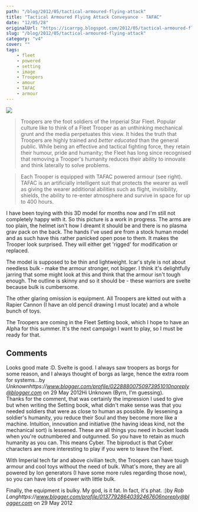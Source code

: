 ```yaml
---
path: "/blog/2012/05/tactical-armoured-flying-attack"
title: "Tactical Armoured Flying Attack Conveyance - TAFAC"
date: "12/05/28"
originalUrl: "https://icarrpg.blogspot.com/2012/05/tactical-armoured-flying-attack.html"
slug: "/blog/2012/05/tactical-armoured-flying-attack"
category: "v4"
cover: ""
tags:
    - fleet
    - powered
    - setting
    - image
    - Troopers
    - amour
    - TAFAC
    - armour
---
```

[![](http://4.bp.blogspot.com/-AmXl0Kqr_Sg/T8Pz049D3uI/AAAAAAAAJ38/fk-a7ub1nJ8/s640/TAFAC0001.jpg)](http://4.bp.blogspot.com/-AmXl0Kqr_Sg/T8Pz049D3uI/AAAAAAAAJ38/fk-a7ub1nJ8/s1600/TAFAC0001.jpg)  

> Troopers are the foot soldiers of the Imperial Star Fleet. Popular culture like to think of a Fleet Trooper as an unthinking mechanical grunt and the media perpetuates this view. It hides the truth that Troopers are highly trained and *better educated* than the general public. While being an effective and tactical fighting force, they retain their humour, pride and humanity; the Fleet has long since recognised that removing a Trooper's humanity reduces their ability to innovate and think laterally to solve problems.

> Each Trooper is equipped with TAFAC powered armour (see right). TAFAC is an artificially intelligent suit that protects the wearer as well as giving the wearer additional abilities such as flight, invisibility, shields, the ability to re-enter atmosphere and survive in space for up to 400 hours. 

I have been toying with this 3D model for months now and I'm still not completely happy with it. So this picture is a work in progress. The arms are too plain, the helmet isn't how I dreamt it should be and there is no plasma grav pack on the back. The hands I've used are from a stock human model and as such have this rather panicked open pose to them. It makes the Trooper look surprised. They will either get 'rigged' for modification or replaced.  

The model is supposed to be thin and lightweight. Icar's style is not about needless bulk - make the armour stronger, not bigger. I think it's delightfully jarring that some might look at this and think that the armour isn't tough enough. The outline is skinny and so it should be - these warriors are svelte because bulk is cumbersome.  

The other glaring omission is equipment. All Troopers are kitted out with a Rapier Cannon (I have an old pencil drawing I must locate) and a whole bunch of toys.  

The Troopers are coming in the Fleet Setting book, which I hope to have an Alpha for this summer. It's the next campaign I want to play, so I must be ready for that.
## Comments

Looks good mate :D. Svelte is good.  I always saw troopers as borgs for some reason, and I always thought of borgs as large, hence the extra room for systems...by _Unknownhttps://www.blogger.com/profile/02288800750973951010noreply@blogger.com_ on 29 May 2012Hi Unknown (Byrn, I'm guessing).  
Thanks for the comment, that was certainly the impression I used to give but when writing the Setting book, what didn't make sense was that you needed soldiers that were as close to human as possible. By lessening a soldier's humanity, you reduce their Soul and they become more like a machine. Intuition, innovation and initiative (the having ideas kind, not the mechanical sort) is lessened. These are all things you need in bucket loads when you're outnumbered and outgunned. So you have to retain as much humanity as you can. This means Cyber. The biproduct is that Cyber characters are more interesting to play if you were to leave the Fleet.  

With Imperial tech far and above civilian tech, the Troopers can have tough armour and cool toys without the need of bulk. What's more, they are all powered by Ion generators (I have some more rules regarding those now), so you can have lots of power with little bulk.  

Finally, the equipment is bulky. My god, is it fat. In fact, it's phat. :)by _Rob Langhttps://www.blogger.com/profile/01377928640392467606noreply@blogger.com_ on 29 May 2012